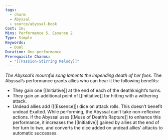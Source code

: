 ```yaml
---
tags:
  - charm
  - Abyssal
  - source/abyssal-book
Cost: 1m; 
Mins: Performance 5, Essence 2
Type: Simple
Keywords:
  - Dual
Duration: One performance
Prerequisite Charms:
  - "[[Passion-Stirring Melody]]"
---
```

*The Abyssal’s mournful song laments the impending death of her foes.*
The Abyssal’s performance grants allies who can hear it the following benefits:
 - They gain one [[Initiative]] at the end of each of the deathknight’s turns.
 - They gain an additional point of [[Initiative]] for hitting with a withering attack.
 - Undead allies add ([[Essence]]) dice on attack rolls. This doesn’t benefit undead Exalted.
While performing, the Abyssal can’t take non-reflexive actions.
If the Abyssal uses [[Muse of Death’s Rapture]] to enhance this performance, it increases the [[Initiative]] gained by allies at the end of her turn to two, and converts the dice added on undead allies’ attacks to automatic successes.